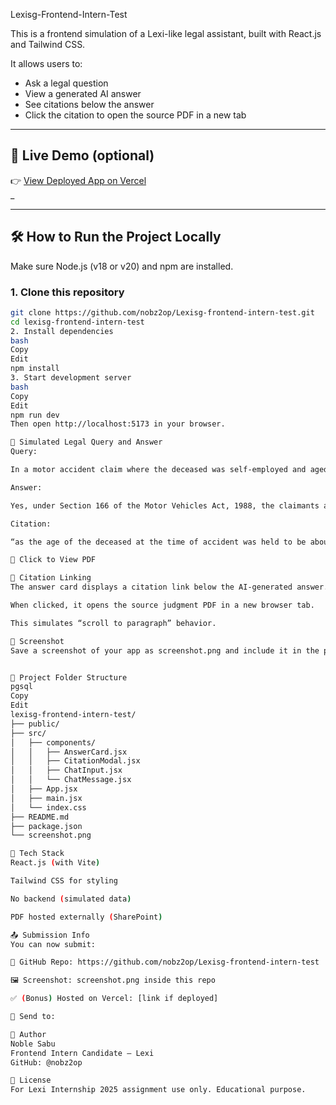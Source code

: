 Lexisg-Frontend-Intern-Test

This is a frontend simulation of a Lexi-like legal assistant, built with React.js and Tailwind CSS.

It allows users to:
- Ask a legal question
- View a generated AI answer
- See citations below the answer
- Click the citation to open the source PDF in a new tab

---

## 🚀 Live Demo (optional)

👉 [View Deployed App on Vercel](https://lexisg-frontend-intern-test-vert.vercel.app/)  
_

---

## 🛠️ How to Run the Project Locally

Make sure Node.js (v18 or v20) and npm are installed.

### 1. Clone this repository

```bash
git clone https://github.com/nobz2op/Lexisg-frontend-intern-test.git
cd lexisg-frontend-intern-test
2. Install dependencies
bash
Copy
Edit
npm install
3. Start development server
bash
Copy
Edit
npm run dev
Then open http://localhost:5173 in your browser.

💬 Simulated Legal Query and Answer
Query:

In a motor accident claim where the deceased was self-employed and aged 54–55 years at the time of death, is the claimant entitled to an addition towards future prospects in computing compensation under Section 166 of the Motor Vehicles Act, 1988? If so, how much?

Answer:

Yes, under Section 166 of the Motor Vehicles Act, 1988, the claimants are entitled to an addition for future prospects even when the deceased was self-employed and aged 54–55 years at the time of the accident. In Dani Devi v. Pritam Singh, the Court held that 10% of the deceased’s annual income should be added as future prospects.

Citation:

“as the age of the deceased at the time of accident was held to be about 54–55 years by the learned Tribunal, being self-employed, as such, 10% of annual income should have been awarded on account of future prospects.” (Para 7)

📄 Click to View PDF

🔗 Citation Linking
The answer card displays a citation link below the AI-generated answer.

When clicked, it opens the source judgment PDF in a new browser tab.

This simulates “scroll to paragraph” behavior.

📸 Screenshot
Save a screenshot of your app as screenshot.png and include it in the project folder.


📁 Project Folder Structure
pgsql
Copy
Edit
lexisg-frontend-intern-test/
├── public/
├── src/
│   ├── components/
│   │   ├── AnswerCard.jsx      
│   │   ├── CitationModal.jsx   
│   │   ├── ChatInput.jsx
│   │   └── ChatMessage.jsx
│   ├── App.jsx
│   ├── main.jsx
│   └── index.css
├── README.md
├── package.json
└── screenshot.png

🧰 Tech Stack
React.js (with Vite)

Tailwind CSS for styling

No backend (simulated data)

PDF hosted externally (SharePoint)

📤 Submission Info
You can now submit:

🔗 GitHub Repo: https://github.com/nobz2op/Lexisg-frontend-intern-test

🖼️ Screenshot: screenshot.png inside this repo

✅ (Bonus) Hosted on Vercel: [link if deployed]

📧 Send to: 

👤 Author
Noble Sabu
Frontend Intern Candidate – Lexi
GitHub: @nobz2op

📝 License
For Lexi Internship 2025 assignment use only. Educational purpose.